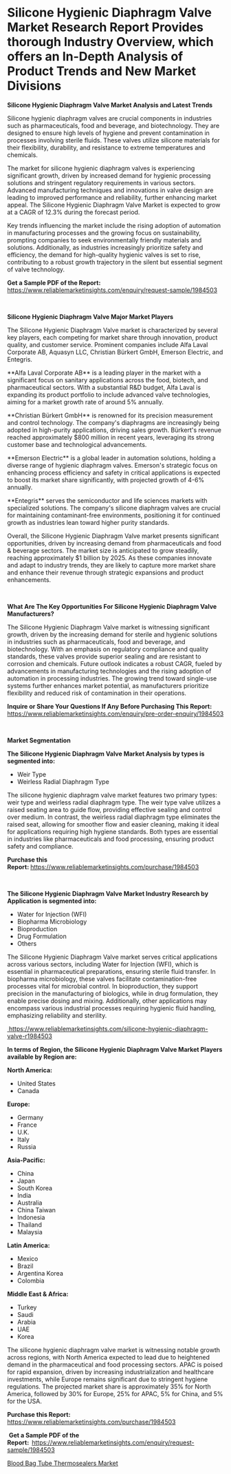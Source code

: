 <p><h1>Silicone Hygienic Diaphragm Valve Market Research Report Provides thorough Industry Overview, which offers an In-Depth Analysis of Product Trends and New Market Divisions</h1></p><p><strong>Silicone Hygienic Diaphragm Valve Market Analysis and Latest Trends</strong></p>
<p><p>Silicone hygienic diaphragm valves are crucial components in industries such as pharmaceuticals, food and beverage, and biotechnology. They are designed to ensure high levels of hygiene and prevent contamination in processes involving sterile fluids. These valves utilize silicone materials for their flexibility, durability, and resistance to extreme temperatures and chemicals. </p><p>The market for silicone hygienic diaphragm valves is experiencing significant growth, driven by increased demand for hygienic processing solutions and stringent regulatory requirements in various sectors. Advanced manufacturing techniques and innovations in valve design are leading to improved performance and reliability, further enhancing market appeal. The Silicone Hygienic Diaphragm Valve Market is expected to grow at a CAGR of 12.3% during the forecast period. </p><p>Key trends influencing the market include the rising adoption of automation in manufacturing processes and the growing focus on sustainability, prompting companies to seek environmentally friendly materials and solutions. Additionally, as industries increasingly prioritize safety and efficiency, the demand for high-quality hygienic valves is set to rise, contributing to a robust growth trajectory in the silent but essential segment of valve technology.</p></p>
<p><strong>Get a Sample PDF of the Report:&nbsp;</strong> <a href="https://www.reliablemarketinsights.com/enquiry/request-sample/1984503?utm_campaign=3188&utm_medium=2&utm_source=Github&utm_content=ia&utm_term=05032025&utm_id=silicone-hygienic-diaphragm-valve">https://www.reliablemarketinsights.com/enquiry/request-sample/1984503</a></p>
<p>&nbsp;</p>
<p><strong>Silicone Hygienic Diaphragm Valve Major Market Players</strong></p>
<p><p>The Silicone Hygienic Diaphragm Valve market is characterized by several key players, each competing for market share through innovation, product quality, and customer service. Prominent companies include Alfa Laval Corporate AB, Aquasyn LLC, Christian Bürkert GmbH, Emerson Electric, and Entegris.</p><p>**Alfa Laval Corporate AB** is a leading player in the market with a significant focus on sanitary applications across the food, biotech, and pharmaceutical sectors. With a substantial R&D budget, Alfa Laval is expanding its product portfolio to include advanced valve technologies, aiming for a market growth rate of around 5% annually.</p><p>**Christian Bürkert GmbH** is renowned for its precision measurement and control technology. The company's diaphragms are increasingly being adopted in high-purity applications, driving sales growth. Bürkert's revenue reached approximately $800 million in recent years, leveraging its strong customer base and technological advancements.</p><p>**Emerson Electric** is a global leader in automation solutions, holding a diverse range of hygienic diaphragm valves. Emerson's strategic focus on enhancing process efficiency and safety in critical applications is expected to boost its market share significantly, with projected growth of 4-6% annually.</p><p>**Entegris** serves the semiconductor and life sciences markets with specialized solutions. The company's silicone diaphragm valves are crucial for maintaining contaminant-free environments, positioning it for continued growth as industries lean toward higher purity standards.</p><p>Overall, the Silicone Hygienic Diaphragm Valve market presents significant opportunities, driven by increasing demand from pharmaceuticals and food & beverage sectors. The market size is anticipated to grow steadily, reaching approximately $1 billion by 2025. As these companies innovate and adapt to industry trends, they are likely to capture more market share and enhance their revenue through strategic expansions and product enhancements.</p></p>
<p>&nbsp;</p>
<p><strong>What Are The Key Opportunities For Silicone Hygienic Diaphragm Valve Manufacturers?</strong></p>
<p><p>The Silicone Hygienic Diaphragm Valve market is witnessing significant growth, driven by the increasing demand for sterile and hygienic solutions in industries such as pharmaceuticals, food and beverage, and biotechnology. With an emphasis on regulatory compliance and quality standards, these valves provide superior sealing and are resistant to corrosion and chemicals. Future outlook indicates a robust CAGR, fueled by advancements in manufacturing technologies and the rising adoption of automation in processing industries. The growing trend toward single-use systems further enhances market potential, as manufacturers prioritize flexibility and reduced risk of contamination in their operations.</p></p>
<p><strong>Inquire or Share Your Questions If Any Before Purchasing This Report:</strong> <a href="https://www.reliablemarketinsights.com/enquiry/pre-order-enquiry/1984503?utm_campaign=3188&utm_medium=2&utm_source=Github&utm_content=ia&utm_term=05032025&utm_id=silicone-hygienic-diaphragm-valve">https://www.reliablemarketinsights.com/enquiry/pre-order-enquiry/1984503</a></p>
<p>&nbsp;</p>
<p><strong>Market Segmentation</strong></p>
<p><strong>The Silicone Hygienic Diaphragm Valve Market Analysis by types is segmented into:</strong></p>
<p><ul><li>Weir Type</li><li>Weirless Radial Diaphragm Type</li></ul></p>
<p><p>The silicone hygienic diaphragm valve market features two primary types: weir type and weirless radial diaphragm type. The weir type valve utilizes a raised seating area to guide flow, providing effective sealing and control over medium. In contrast, the weirless radial diaphragm type eliminates the raised seat, allowing for smoother flow and easier cleaning, making it ideal for applications requiring high hygiene standards. Both types are essential in industries like pharmaceuticals and food processing, ensuring product safety and compliance.</p></p>
<p><strong>Purchase this Report:&nbsp;</strong><a href="https://www.reliablemarketinsights.com/purchase/1984503?utm_campaign=3188&utm_medium=2&utm_source=Github&utm_content=ia&utm_term=05032025&utm_id=silicone-hygienic-diaphragm-valve">https://www.reliablemarketinsights.com/purchase/1984503</a></p>
<p>&nbsp;</p>
<p><strong>The Silicone Hygienic Diaphragm Valve Market Industry Research by Application is segmented into:</strong></p>
<p><ul><li>Water for Injection (WFI)</li><li>Biopharma Microbiology</li><li>Bioproduction</li><li>Drug Formulation</li><li>Others</li></ul></p>
<p><p>The Silicone Hygienic Diaphragm Valve market serves critical applications across various sectors, including Water for Injection (WFI), which is essential in pharmaceutical preparations, ensuring sterile fluid transfer. In biopharma microbiology, these valves facilitate contamination-free processes vital for microbial control. In bioproduction, they support precision in the manufacturing of biologics, while in drug formulation, they enable precise dosing and mixing. Additionally, other applications may encompass various industrial processes requiring hygienic fluid handling, emphasizing reliability and sterility.</p></p>
<p><a href="https://www.reliablemarketinsights.com/silicone-hygienic-diaphragm-valve-r1984503?utm_campaign=3188&utm_medium=2&utm_source=Github&utm_content=ia&utm_term=05032025&utm_id=silicone-hygienic-diaphragm-valve">&nbsp;https://www.reliablemarketinsights.com/silicone-hygienic-diaphragm-valve-r1984503</a></p>
<p><strong>In terms of Region, the Silicone Hygienic Diaphragm Valve Market Players available by Region are:</strong></p>
<p>
    <p> <strong> North America: </strong>
        <ul>
            <li>United States</li>
            <li>Canada</li>
        </ul>
        </p> 
    <p> <strong> Europe: </strong>
        <ul>
            <li>Germany</li>
            <li>France</li>
            <li>U.K.</li>
            <li>Italy</li>
            <li>Russia</li>
        </ul>
        </p> 
    <p> <strong> Asia-Pacific: </strong>
        <ul>
            <li>China</li>
            <li>Japan</li>
            <li>South Korea</li>
            <li>India</li>
            <li>Australia</li>
            <li>China Taiwan</li>
            <li>Indonesia</li>
            <li>Thailand</li>
            <li>Malaysia</li>
        </ul>
        </p> 
    <p> <strong> Latin America: </strong>
        <ul>
            <li>Mexico</li>
            <li>Brazil</li>
            <li>Argentina Korea</li>
            <li>Colombia</li>
        </ul>
        </p> 
    <p> <strong> Middle East & Africa: </strong>
        <ul>
            <li>Turkey</li>
            <li>Saudi</li>
            <li>Arabia</li>
            <li>UAE</li>
            <li>Korea</li>
        </ul>
    </p>
    </p>
<p><p>The silicone hygienic diaphragm valve market is witnessing notable growth across regions, with North America expected to lead due to heightened demand in the pharmaceutical and food processing sectors. APAC is poised for rapid expansion, driven by increasing industrialization and healthcare investments, while Europe remains significant due to stringent hygiene regulations. The projected market share is approximately 35% for North America, followed by 30% for Europe, 25% for APAC, 5% for China, and 5% for the USA.</p></p>
<p><strong>Purchase this Report: </strong><a href="https://www.reliablemarketinsights.com/purchase/1984503?utm_campaign=3188&utm_medium=2&utm_source=Github&utm_content=ia&utm_term=05032025&utm_id=silicone-hygienic-diaphragm-valve">https://www.reliablemarketinsights.com/purchase/1984503</a></p>
<p>&nbsp;<strong>Get a Sample PDF of the Report:&nbsp;&nbsp;</strong><a href="https://www.reliablemarketinsights.com/enquiry/request-sample/1984503?utm_campaign=3188&utm_medium=2&utm_source=Github&utm_content=ia&utm_term=05032025&utm_id=silicone-hygienic-diaphragm-valve">https://www.reliablemarketinsights.com/enquiry/request-sample/1984503</a></p>
<p><strong></strong></p>
<p><p><a href="https://github.com/osamhcombre/Market-Research-Report-List-1/blob/main/blood-bag-tube-thermosealers-market.md?utm_campaign=3188&utm_medium=2&utm_source=Github&utm_content=ia&utm_term=05032025&utm_id=silicone-hygienic-diaphragm-valve">Blood Bag Tube Thermosealers Market</a></p></p>